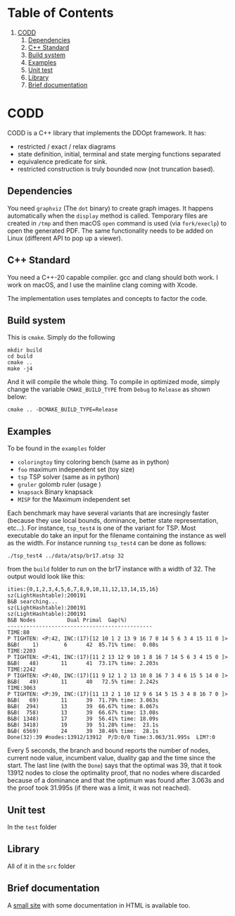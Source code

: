 
# Table of Contents

1.  [CODD](#org2153b40)
    1.  [Dependencies](#orgfd8c3a3)
    2.  [C++ Standard](#orgc3f268f)
    3.  [Build system](#orgfca022f)
    4.  [Examples](#orgfa2ca46)
    5.  [Unit test](#org8ec9b5d)
    6.  [Library](#org14e7933)
    7.  [Brief documentation](#orgf214349)


<a id="org2153b40"></a>

# CODD

CODD is a C++ library that implements the DDOpt framework.
It has:

-   restricted / exact / relax diagrams
-   state definition, initial, terminal and state merging functions separated
-   equivalence predicate for sink.
-   restricted construction is truly bounded now (not truncation based).


<a id="orgfd8c3a3"></a>

## Dependencies

You need `graphviz` (The `dot` binary) to create graph images. It happens
automatically when the `display` method is called. Temporary files are created
in `/tmp` and then macOS `open` command is used (via `fork/execlp`)  to open the generated
PDF. The same functionality needs to be added on Linux (different API to pop up a viewer).


<a id="orgc3f268f"></a>

## C++ Standard

You need a C++-20 capable compiler. gcc and clang should both work. I work on macOS, and
I use the mainline clang coming with Xcode.

The implementation uses templates and concepts to factor the code.


<a id="orgfca022f"></a>

## Build system

This is `cmake`. Simply do the following

    mkdir build
    cd build
    cmake ..
    make -j4

And it will compile the whole thing. To compile in optimized mode, simply change
the variable `CMAKE_BUILD_TYPE` from `Debug` to `Release` as shown below:

    cmake .. -DCMAKE_BUILD_TYPE=Release


<a id="orgfa2ca46"></a>

## Examples

To be found in the `examples` folder

-   `coloringtoy` tiny coloring bench (same as in python)
-   `foo` maximum independent set (toy size)
-   `tsp` TSP solver (same as in python)
-   `gruler` golomb ruler (usage <size> <ubOnLabels>)
-   `knapsack` Binary knapsack
-   `MISP` for the Maximum independent set

Each benchmark may have several variants that are incresingly faster (because they use local bounds, dominance, better state representation, etc&#x2026;). For instance, `tsp_test4` is one of the variant for TSP. Most executable do take an input for the filename containing the instance as well as the width. For instance running `tsp_test4` can be done as follows:

    ./tsp_test4 ../data/atsp/br17.atsp 32

from the `build` folder to run on the br17 instance with a width of 32. The output would look like this:

    ities:{0,1,2,3,4,5,6,7,8,9,10,11,12,13,14,15,16}
    sz(LightHashtable):200191
    B&B searching...
    sz(LightHashtable):200191
    sz(LightHashtable):200191
    B&B Nodes          Dual	Primal	Gap(%)
    ----------------------------------------------
    TIME:80
    P TIGHTEN: <P:42, INC:(17)[12 10 1 2 13 9 16 7 8 14 5 6 3 4 15 11 0 ]>
    B&B(    1)	      6	     42	 85.71%	time:  0.08s
    TIME:2203
    P TIGHTEN: <P:41, INC:(17)[11 2 13 12 9 10 1 8 16 7 14 5 6 3 4 15 0 ]>
    B&B(   48)	     11	     41	 73.17%	time: 2.203s
    TIME:2242
    P TIGHTEN: <P:40, INC:(17)[11 9 12 1 2 13 10 8 16 7 3 4 6 15 5 14 0 ]>
    B&B(   49)	     11	     40	  72.5%	time: 2.242s
    TIME:3063
    P TIGHTEN: <P:39, INC:(17)[11 13 2 1 10 12 9 6 14 5 15 3 4 8 16 7 0 ]>
    B&B(   69)	     11	     39	 71.79%	time: 3.063s
    B&B(  294)	     13	     39	 66.67%	time: 8.067s
    B&B(  758)	     13	     39	 66.67%	time: 13.08s
    B&B( 1348)	     17	     39	 56.41%	time: 18.09s
    B&B( 3418)	     19	     39	 51.28%	time:  23.1s
    B&B( 6569)	     24	     39	 38.46%	time:  28.1s
    Done(32):39	#nodes:13912/13912	P/D:0/0	Time:3.063/31.995s	LIM?:0

Every 5 seconds, the branch and bound reports the number of nodes, current node value, incumbent value, duality gap and the time since the start. The last line (with the `Done`) says that the optimal was 39, that it took 13912 nodes to close the optimality proof, that no nodes where discarded because of a dominance and that the optimum was found after 3.063s and the proof took 31.995s (if there was a limit, it was <span class="underline">not</span> reached). 


<a id="org8ec9b5d"></a>

## Unit test

In the `test` folder


<a id="org14e7933"></a>

## Library

All of it in the `src` folder


<a id="orgf214349"></a>

## Brief documentation

A [small site](./doc/CODD.html) with some documentation in HTML is available too.

